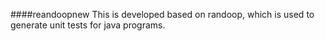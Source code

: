 ####reandoopnew
This is developed based on randoop, which is used to generate unit tests for java programs.

